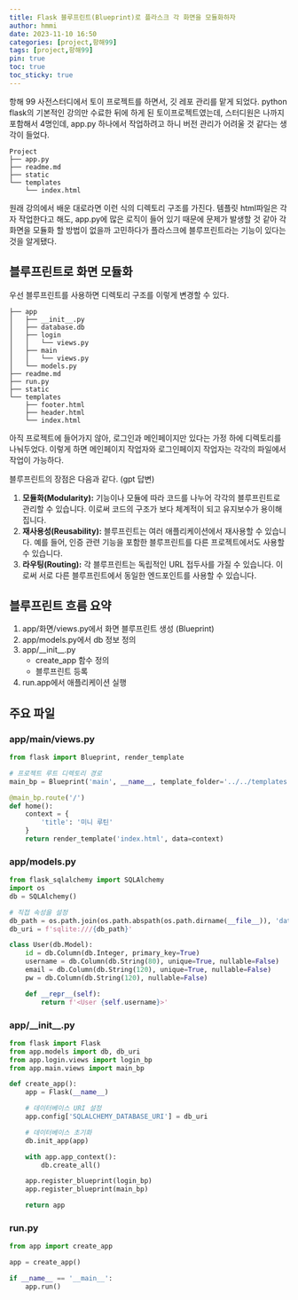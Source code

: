```yaml
---
title: Flask 블루프린트(Blueprint)로 플라스크 각 화면을 모듈화하자
author: hmmi
date: 2023-11-10 16:50
categories: [project,항해99]
tags: [project,항해99]
pin: true
toc: true
toc_sticky: true
---
```



항해 99 사전스터디에서 토이 프로젝트를 하면서, 깃 레포 관리를 맡게 되었다. python flask의 기본적인 강의만 수료한 뒤에 하게 된 토이프로젝트였는데, 스터디원은 나까지 포함해서 4명인데, app.py 하나에서 작업하려고 하니 버전 관리가 어려울 것 같다는 생각이 들었다.

```
Project
├── app.py
├── readme.md
├── static
└── templates
    └── index.html

```

원래 강의에서 배운 대로라면 이런 식의 디렉토리 구조를 가진다. 템플릿 html파일은 각자 작업한다고 해도, app.py에 많은 로직이 들어 있기 때문에 문제가 발생할 것 같아 각 화면을 모듈화 할 방법이 없을까 고민하다가 플라스크에 블루프린트라는 기능이 있다는 것을 알게됐다.

## 블루프린트로 화면 모듈화

우선 블루프린트를 사용하면 디렉토리 구조를 이렇게 변경할 수 있다.

```
├── app
│   ├── __init__.py
│   ├── database.db
│   ├── login
│   │   └── views.py
│   ├── main
│   │   └── views.py
│   └── models.py
├── readme.md
├── run.py
├── static
└── templates
    ├── footer.html
    ├── header.html
    └── index.html

```

아직 프로젝트에 들어가지 않아, 로그인과 메인페이지만 있다는 가정 하에 디렉토리를 나눠두었다. 이렇게 하면 메인페이지 작업자와 로그인페이지 작업자는 각각의 파일에서 작업이 가능하다.

블루프린트의 장점은 다음과 같다. (gpt 답변)

1. **모듈화(Modularity):** 기능이나 모듈에 따라 코드를 나누어 각각의 블루프린트로 관리할 수 있습니다. 이로써 코드의 구조가 보다 체계적이 되고 유지보수가 용이해집니다.
2. **재사용성(Reusability):** 블루프린트는 여러 애플리케이션에서 재사용할 수 있습니다. 예를 들어, 인증 관련 기능을 포함한 블루프린트를 다른 프로젝트에서도 사용할 수 있습니다.
3. **라우팅(Routing):** 각 블루프린트는 독립적인 URL 접두사를 가질 수 있습니다. 이로써 서로 다른 블루프린트에서 동일한 엔드포인트를 사용할 수 있습니다.

## 블루프린트 흐름 요약

1. app/화면/views.py에서 화면 블루프린트 생성 (Blueprint)
2. app/models.py에서 db 정보 정의
3. app/\_\_init__.py
	- create_app 함수 정의
	- 블루프린트 등록
4. run.app에서 애플리케이션 실행

## 주요 파일

### app/main/views.py

```python
from flask import Blueprint, render_template

# 프로젝트 루트 디렉토리 경로
main_bp = Blueprint('main', __name__, template_folder='../../templates')

@main_bp.route('/')
def home():
    context = {
        'title': '미니 루틴'
    }
    return render_template('index.html', data=context)

```

### app/models.py

```python
from flask_sqlalchemy import SQLAlchemy
import os
db = SQLAlchemy()

# 직접 속성을 설정
db_path = os.path.join(os.path.abspath(os.path.dirname(__file__)), 'database.db')
db_uri = f'sqlite:///{db_path}'

class User(db.Model):
    id = db.Column(db.Integer, primary_key=True)
    username = db.Column(db.String(80), unique=True, nullable=False)
    email = db.Column(db.String(120), unique=True, nullable=False)
    pw = db.Column(db.String(120), nullable=False)

    def __repr__(self):
        return f'<User {self.username}>'
```

### app/\_\_init__.py

```python
from flask import Flask
from app.models import db, db_uri
from app.login.views import login_bp
from app.main.views import main_bp

def create_app():
    app = Flask(__name__)

    # 데이터베이스 URI 설정
    app.config['SQLALCHEMY_DATABASE_URI'] = db_uri

    # 데이터베이스 초기화
    db.init_app(app)

    with app.app_context():
        db.create_all()

    app.register_blueprint(login_bp)
    app.register_blueprint(main_bp)

    return app
```

### run.py

```python
from app import create_app

app = create_app()

if __name__ == '__main__':
    app.run()

```
